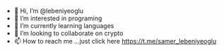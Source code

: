 - 👋 Hi, I’m @lebeniyeoglu
- 👀 I’m interested in programing
- 🌱 I’m currently learning languages
- 💞️ I’m looking to collaborate on crypto
- 📫 How to reach me ...just click here 
https://t.me/samer_lebeniyeoglu

<!---
lebeniyeoglu/lebeniyeoglu is a ✨ special ✨ repository because its `README.md` (this file) appears on your GitHub profile.
You can click the Preview link to take a look at your changes.
--->
